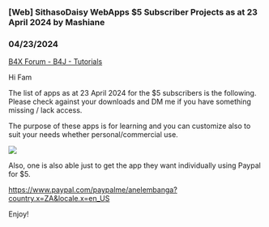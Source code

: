 ### [Web] SithasoDaisy WebApps $5 Subscriber Projects as at 23 April 2024 by Mashiane
### 04/23/2024
[B4X Forum - B4J - Tutorials](https://www.b4x.com/android/forum/threads/160698/)

Hi Fam  
  
The list of apps as at 23 April 2024 for the $5 subscribers is the following. Please check against your downloads and DM me if you have something missing / lack access.  
  
The purpose of these apps is for learning and you can customize also to suit your needs whether personal/commercial use.  
  
![](https://www.b4x.com/android/forum/attachments/152966)  
  
Also, one is also able just to get the app they want individually using Paypal for $5.  
  
<https://www.paypal.com/paypalme/anelembanga?country.x=ZA&locale.x=en_US>  
  
  
Enjoy!